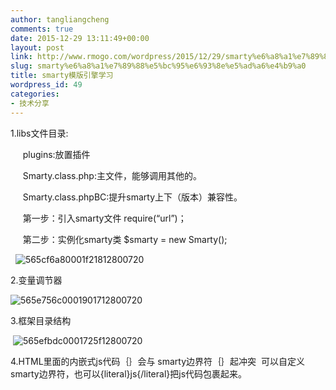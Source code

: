```yaml
---
author: tangliangcheng
comments: true
date: 2015-12-29 13:11:49+00:00
layout: post
link: http://www.rmogo.com/wordpress/2015/12/29/smarty%e6%a8%a1%e7%89%88%e5%bc%95%e6%93%8e%e5%ad%a6%e4%b9%a0/
slug: smarty%e6%a8%a1%e7%89%88%e5%bc%95%e6%93%8e%e5%ad%a6%e4%b9%a0
title: smarty模版引擎学习
wordpress_id: 49
categories:
- 技术分享
---
```


1.libs文件目录:




     plugins:放置插件




     Smarty.class.php:主文件，能够调用其他的。




     Smarty.class.phpBC:提升smarty上下（版本）兼容性。







     第一步：引入smarty文件 require(“url”)；




     第二步：实例化smarty类 $smarty = new Smarty();







  ![565cf6a80001f21812800720](http://115.28.108.2/wordpress/wp-content/uploads/2015/12/565cf6a80001f21812800720.jpg)




2.变量调节器







![565e756c0001901712800720](http://115.28.108.2/wordpress/wp-content/uploads/2015/12/565e756c0001901712800720.jpg)







3.框架目录结构







 ![565efbdc0001725f12800720](http://115.28.108.2/wordpress/wp-content/uploads/2015/12/565efbdc0001725f12800720.jpg)










4.HTML里面的内嵌式js代码｛｝会与 smarty边界符｛｝起冲突  可以自定义smarty边界符，也可以{literal}js{/literal}把js代码包裹起来。
